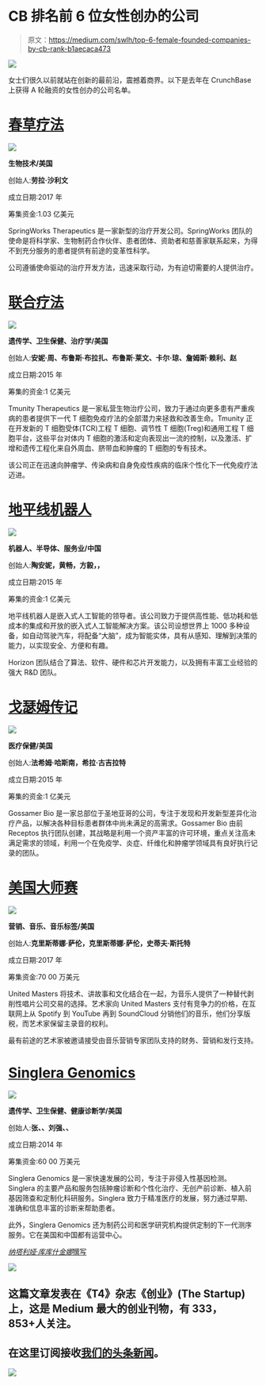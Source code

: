 # CB 排名前 6 位女性创办的公司

> 原文：<https://medium.com/swlh/top-6-female-founded-companies-by-cb-rank-b1aecaca473>

![](img/b9f76d083424cb34bea65adf83afc18c.png)

女士们很久以前就站在创新的最前沿，震撼着商界。以下是去年在 CrunchBase 上获得 A 轮融资的女性创办的公司名单。

# [**春草疗法**](http://www.springworkstx.com/)

![](img/c0bdcbc47399c06497099cf1ba7fbd45.png)

**生物技术/美国**

创始人:**劳拉·沙利文**

成立日期:2017 年

筹集资金:1.03 亿美元

SpringWorks Therapeutics 是一家新型的治疗开发公司。SpringWorks 团队的使命是将科学家、生物制药合作伙伴、患者团体、资助者和慈善家联系起来，为得不到充分服务的患者提供有前途的变革性科学。

公司遵循使命驱动的治疗开发方法，迅速采取行动，为有迫切需要的人提供治疗。

# [联合疗法](https://www.tmunity.com/)

![](img/5870bf53ecb1a83748d463cbc75cab38.png)

**遗传学、卫生保健、治疗学/美国**

创始人:**安妮·周、布鲁斯·布拉扎、布鲁斯·莱文、卡尔·琼、詹姆斯·赖利、赵**

成立日期:2015 年

筹集的资金:1 亿美元

Tmunity Therapeutics 是一家私营生物治疗公司，致力于通过向更多患有严重疾病的患者提供下一代 T 细胞免疫疗法的全部潜力来拯救和改善生命。Tmunity 正在开发新的 T 细胞受体(TCR)工程 T 细胞、调节性 T 细胞(Treg)和通用工程 T 细胞平台，这些平台对体内 T 细胞的激活和定向表现出一流的控制，以及激活、扩增和遗传工程化来自外周血、脐带血和肿瘤的 T 细胞的专有技术。

该公司正在迅速向肿瘤学、传染病和自身免疫性疾病的临床个性化下一代免疫疗法迈进。

# [地平线机器人](http://www.horizon.ai/)

![](img/ec1e315a44fec6eb20bad420a92f9fe6.png)

**机器人、半导体、服务业/中国**

创始人:**陶安妮，黄畅，方毅，，**

成立日期:2015 年

筹集的资金:1 亿美元

地平线机器人是嵌入式人工智能的领导者。该公司致力于提供高性能、低功耗和低成本的集成和开放的嵌入式人工智能解决方案。该公司设想世界上 1000 多种设备，如自动驾驶汽车，将配备“大脑”，成为智能实体，具有从感知、理解到决策的能力，以实现安全、方便和有趣。

Horizon 团队结合了算法、软件、硬件和芯片开发能力，以及拥有丰富工业经验的强大 R&D 团队。

# [戈瑟姆传记](http://gossamerbio.com/)

![](img/4b3e6db821ef5bb679a47f529aeb27b0.png)

**医疗保健/美国**

创始人:**法希姆·哈斯南，希拉·古吉拉特**

成立日期:2015 年

筹集的资金:1 亿美元

Gossamer Bio 是一家总部位于圣地亚哥的公司，专注于发现和开发新型差异化治疗产品，以解决各种目标患者群体中尚未满足的高需求。Gossamer Bio 由前 Receptos 执行团队创建，其战略是利用一个资产丰富的许可环境，重点关注高未满足需求的领域，利用一个在免疫学、炎症、纤维化和肿瘤学领域具有良好执行记录的团队。

# [美国大师赛](https://unitedmasters.com/)

![](img/5c8c7fc1ef3c0a37655580ba92b302bc.png)

**营销、音乐、音乐标签/美国**

创始人:**克里斯蒂娜·萨伦，克里斯蒂娜·萨伦，史蒂夫·斯托特**

成立日期:2017 年

筹集资金:70 00 万美元

United Masters 将技术、讲故事和文化结合在一起，为音乐人提供了一种替代剥削性唱片公司交易的选择。艺术家向 United Masters 支付有竞争力的价格，在互联网上从 Spotify 到 YouTube 再到 SoundCloud 分销他们的音乐，他们分享版税，而艺术家保留主录音的权利。

最有前途的艺术家被邀请接受由音乐营销专家团队支持的财务、营销和发行支持。

# [Singlera Genomics](http://www.singleragenomics.com/)

![](img/18c6243e41428a92ec1f5aa48c48d182.png)

**遗传学、卫生保健、健康诊断学/美国**

创始人:**张、、刘强、、**

成立日期:2014 年

筹集资金:60 00 万美元

Singlera Genomics 是一家快速发展的公司，专注于非侵入性基因检测。Singlera 的主要产品和服务包括肿瘤诊断和个性化治疗、无创产前诊断、植入前基因筛查和定制化科研服务。Singlera 致力于精准医疗的发展，努力通过早期、准确和信息丰富的诊断来帮助患者。

此外，Singlera Genomics 还为制药公司和医学研究机构提供定制的下一代测序服务。它在美国和中国都有运营中心。

[*纳塔利娅·库库什金娜*撰写](https://www.linkedin.com/in/natalia-kukushkina-b62397132/)

[![](img/308a8d84fb9b2fab43d66c117fcc4bb4.png)](https://medium.com/swlh)

## 这篇文章发表在《T4》杂志《创业》(The Startup)上，这是 Medium 最大的创业刊物，有 333，853+人关注。

## 在这里订阅接收[我们的头条新闻](http://growthsupply.com/the-startup-newsletter/)。

[![](img/b0164736ea17a63403e660de5dedf91a.png)](https://medium.com/swlh)